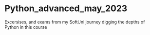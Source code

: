 # Python_advanced_may_2023

Excersises, and exams from my SoftUni journey digging the depths of Python in this course
